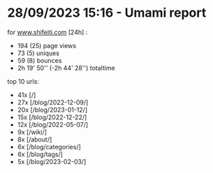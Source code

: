 # 28/09/2023 15:16 - Umami report
for www.shifeiti.com [24h] :

 - 194 (25) page views
 - 73 (5) uniques
 - 59 (8) bounces
 - 2h 19' 50'' (-2h 44' 28'') totaltime


top 10 urls:
 - 41x [/]
 - 27x [/blog/2022-12-09/]
 - 20x [/blog/2023-01-12/]
 - 15x [/blog/2022-12-22/]
 - 12x [/blog/2022-05-07/]
 - 9x [/wiki/]
 - 8x [/about/]
 - 6x [/blog/categories/]
 - 6x [/blog/tags/]
 - 5x [/blog/2023-02-03/]


